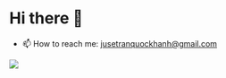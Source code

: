<h1> Hi there 👋</h1>
<ul>
  <li>📫 How to reach me: <a href="mailto:jusetranquockhanh@gmail.com">jusetranquockhanh@gmail.com</a></li>
</ul>
<img src="https://github-readme-stats.vercel.app/api?username=khanhsept&&show_icons=true&title_color=56B133&icon_color=4D72F2&text_color=343434&bg_color=FFFFFF">

<!--
**khanhsept/khanhsept** is a ✨ _special_ ✨ repository because its `README.md` (this file) appears on your GitHub profile.

Here are some ideas to get you started:

- 🔭 I’m currently working on ...
- 🌱 I’m currently learning ...
- 👯 I’m looking to collaborate on ...
- 🤔 I’m looking for help with ...
- 💬 Ask me about ...
- 📫 How to reach me: ...
- 😄 Pronouns: ...
- ⚡ Fun fact: ...
-->
